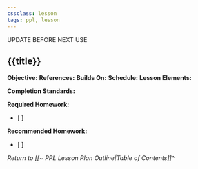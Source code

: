 ```yaml
---
cssclass: lesson
tags: ppl, lesson
---
```

UPDATE BEFORE NEXT USE
## {{title}}

**Objective:** 
**References:** 
**Builds On:** 
**Schedule:** 
**Lesson Elements:**


**Completion Standards:** 

**Required Homework:** 
- [ ] 

**Recommended Homework:** 
- [ ] 

*Return to [[~ PPL Lesson Plan Outline|Table of Contents]]^*